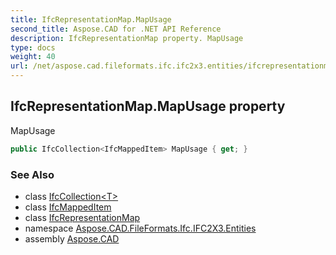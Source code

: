 ```yaml
---
title: IfcRepresentationMap.MapUsage
second_title: Aspose.CAD for .NET API Reference
description: IfcRepresentationMap property. MapUsage
type: docs
weight: 40
url: /net/aspose.cad.fileformats.ifc.ifc2x3.entities/ifcrepresentationmap/mapusage/
---
```

## IfcRepresentationMap.MapUsage property

MapUsage

```csharp
public IfcCollection<IfcMappedItem> MapUsage { get; }
```

### See Also

* class [IfcCollection&lt;T&gt;](../../../aspose.cad.fileformats.ifc/ifccollection-1/)
* class [IfcMappedItem](../../ifcmappeditem/)
* class [IfcRepresentationMap](../)
* namespace [Aspose.CAD.FileFormats.Ifc.IFC2X3.Entities](../../ifcrepresentationmap/)
* assembly [Aspose.CAD](../../../)


